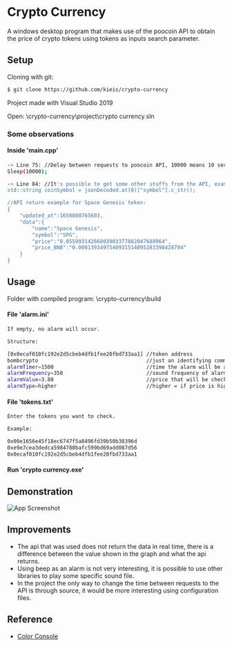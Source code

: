 
# Crypto Currency

A windows desktop program that makes use of the poocoin API to obtain the price of crypto tokens using tokens as inputs search parameter.


## Setup

Cloning with git:

```bash
$ git clone https://github.com/kieis/crypto-currency
```
Project made with Visual Studio 2019

Open: \crypto-currency\project\crypto currency.sln

### Some observations
#### Inside 'main.cpp'

```bash
-> Line 75: //Delay between requests to poocoin API, 10000 means 10 seconds.
Sleep(10000);

-> Line 84: //It's possible to get some other stuffs from the API, example usage:
std::string coinSymbol = jsonDecoded.at(0)["symbol"].c_str();

//API return example for Space Genesis token:
{
    "updated_at":1650800765603,
    "data":{
        "name":"Space Genesis",
        "symbol":"SPG",
        "price":"0.05599314266803903377882047688964",
        "price_BNB":"0.0001393497540931514095283398428704"
    }
}

```
## Usage

Folder with compiled program: \crypto-currency\build

#### File 'alarm.ini'

```bash
If empty, no alarm will occur.

Structure:

[0x0ecaf010fc192e2d5cbeb4dfb1fee20fbd733aa1] //token address
bombcrypto                                   //just an identifying comment, this will not be read in the program
alarmTimer=1500                              //time the alarm will be active
alarmFrequency=350                           //sound frequency of alarm
alarmValue=3.80                              //price that will be checked
alarmType=higher                             //higher = if price is higher than, lower = if price is lower than
```

#### File 'tokens.txt'

```bash
Enter the tokens you want to check.

Example:

0x00e1656e45f18ec6747f5a8496fd39b50b38396d
0xe9e7cea3dedca5984780bafc599bd69add087d56
0x0ecaf010fc192e2d5cbeb4dfb1fee20fbd733aa1
```

#### Run 'crypto currency.exe'


## Demonstration

![App Screenshot](https://i.imgur.com/uFg4un3.png)


## Improvements

- The api that was used does not return the data ​​in real time, there is a difference between the value shown in the graph and what the api returns.
- Using beep as an alarm is not very interesting, it is possible to use other libraries to play some specific sound file.
- In the project the only way to change the time between requests to the API is through source, it would be more interesting using configuration files.
## Reference

 - [Color Console](https://github.com/imfl/color-console)
